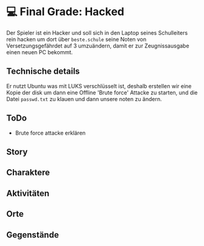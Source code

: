 # 💻 Final Grade: Hacked

Der Spieler ist ein Hacker und soll sich in den Laptop seines Schulleiters rein hacken um dort über `beste.schule` seine Noten von Versetzungsgefährdet auf 3 umzuändern, damit er zur Zeugnissausgabe einen neuen PC bekommt.

## Technische details
Er nutzt Ubuntu was mit LUKS verschlüsselt ist, deshalb erstellen wir eine Kopie der disk um dann eine Offline 'Brute force' Attacke zu starten, und die Datei `passwd.txt` zu klauen und dann unsere noten zu ändern.

## ToDo
- Brute force attacke erklären

## Story

## Charaktere

## Aktivitäten

## Orte

## Gegenstände
